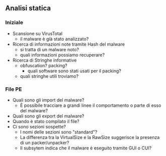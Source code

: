 ## Analisi statica

### Iniziale

- Scansione su VirusTotal
    - il malware è già stato analizzato?
- Ricerca di informazioni note tramite Hash del malware
    - si tratta di un malware noto?
    - quali informazioni possiamo recuperare?
- Ricerca di Stringhe informative
    - obfuscation? packing?
        - quali software sono stati usati per il packing?
    - quali stringhe utili troviamo?

### File PE

- Quali sono gli import del malware?
    - È possibile tracciare a grandi linee il comportamento o parte di esso del malware?
- Quali sono gli export del malware?
- Quando è stato compilato il file?
- Ci sono sezioni sospette?
    - I nomi delle sezioni sono "standard"?
    - La differenza tra la VirtualSize e la RawSize suggerisce la presenza di un packer/unpacker?
    - Il subsytem indica che il malware è eseguito tramite GUI o CUI?
